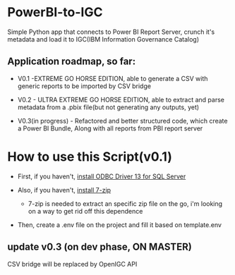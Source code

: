 # PowerBI-to-IGC
Simple Python app that connects to Power BI Report Server, crunch it's metadata and load it to IGC(IBM Information Governance Catalog)


## Application roadmap, so far:

* V0.1 -EXTREME GO HORSE EDITION, able to generate a CSV with generic reports to be imported by CSV bridge

* V0.2 - ULTRA EXTREME GO HORSE EDITION, able to extract and parse metadata from a .pbix file(but not generating any outputs, yet)

* V0.3(in progress) - Refactored and better structured code, which create a Power BI Bundle, Along with all reports from PBI report server

# How to use this Script(v0.1)

* First, if you haven't, [install ODBC Driver 13 for SQL Server](https://www.microsoft.com/en-us/download/details.aspx?id=53339)

* Also, if you haven't, [install 7-zip](https://www.7-zip.org/download.html)
  * 7-zip is needed to extract an specific zip file on the go, i'm looking on a way to get rid off this dependence

* Then, create a .env file on the project and fill it based on template.env


## update v0.3 (on dev phase, ON MASTER)

CSV bridge will be replaced by OpenIGC API
